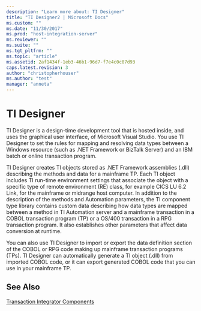 ```yaml
---
description: "Learn more about: TI Designer"
title: "TI Designer2 | Microsoft Docs"
ms.custom: ""
ms.date: "11/30/2017"
ms.prod: "host-integration-server"
ms.reviewer: ""
ms.suite: ""
ms.tgt_pltfrm: ""
ms.topic: "article"
ms.assetid: 2af1434f-1eb3-46b1-96d7-f7e4c0c07d93
caps.latest.revision: 3
author: "christopherhouser"
ms.author: "test"
manager: "anneta"
---
```

# TI Designer
TI Designer is a design-time development tool that is hosted inside, and uses the graphical user interface, of Microsoft Visual Studio. You use TI Designer to set the rules for mapping and resolving data types between a Windows resource (such as .NET Framework or BizTalk Server) and an IBM batch or online transaction program.  
  
 TI Designer creates TI objects stored as .NET Framework assemblies (.dll) describing the methods and data for a mainframe TP. Each TI object includes TI run-time environment settings that associate the object with a specific type of remote environment (RE) class, for example CICS LU 6.2 Link, for the mainframe or midrange host computer. In addition to the description of the methods and Automation parameters, the TI component type library contains custom data describing how data types are mapped between a method in TI Automation server and a mainframe transaction in a COBOL transaction program (TP) or a OS/400  transaction in a RPG transaction program. It also establishes other parameters that affect data conversion at runtime.  
  
 You can also use TI Designer to import or export the data definition section of the COBOL or RPG code making up mainframe transaction programs (TPs). TI Designer can automatically generate a TI object (.dll) from imported COBOL code, or it can export generated COBOL code that you can use in your mainframe TP.  
  
## See Also  
 [Transaction Integrator Components](../core/transaction-integrator-components1.md)
